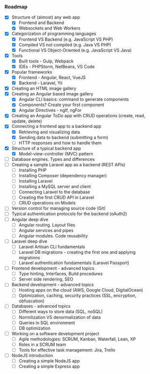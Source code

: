 ### Roadmap

- [X] Structure of (almost) any web app
    - [X] Frontend and Backend
    - [X] Websockets and Web Workers
- [X] Categorization of programming languages
    - [X] Frontend VS Backend (e.g. JavaScript VS PHP)
    - [X] Compiled VS not compiled (e.g. Java VS PHP)
    - [X] Functional VS Object-Oriented (e.g. JavaScript VS Java)
- [X] Tools
    - [X] Built tools - Gulp, Webpack
    - [X] IDEs - PHPStorm, NetBeans, VS Code
- [X] Popular frameworks
    - [X] Frontend - Angular, React, VueJS
    - [X] Backend - Laravel, Yii
- [X] Creating an HTML image gallery
- [X] Creating an Angular based image gallery
    - [X] Angular CLI basics: command to generate components
    - [X] Components? Create your first component
    - [X] Angular Directives - ngIf, ngFor
- [X] Creating an Angular ToDo app with CRUD operations (create, read, update, delete)
- [X] Connecting a frontend app to a backend app
    - [X] Retrieving and visualizing data
    - [X] Sending data to backend (submitting a form)
    - [ ] HTTP responses and how to handle them
- [X] Structure of a typical backend app
    - [X] Model-view-controller (MVC) pattern
- [ ] Database engines. Types and differences
- [ ] Creating a sample Laravel app as a backend (REST APIs)
    - [ ] Installing PHP
    - [ ] Installing Composer (dependency manager)
    - [ ] Installing Laravel
    - [ ] Installing a MySQL server and client
    - [ ] Connecting Laravel to the database
    - [ ] Creating the first CRUD API in Laravel
    - [ ] CRUD operations on Models
- [ ] Version control for managing source code (Git)
- [ ] Typical authentication protocols for the backend (oAuth2)
- [ ] Angular deep dive
    - [ ] Angular routing. Layout files
    - [ ] Angular services and pipes
    - [ ] Angular modules. Code reusability
- [ ] Laravel deep dive
    - [ ] Laravel Artisan CLI fundamentals
    - [ ] Laravel DB migrations - creating the first one and applying migrations
    - [ ] Laravel authentication fundamentals (Laravel Passport)
- [ ] Frontend development - advanced topics
    - [ ] Type hinting, Interfaces, Build procedures
    - [ ] Server side rendering, SEO
- [ ] Backend development - advanced topics
    - [ ] Hosting apps on the cloud (AWS, Google Cloud, DigitalOcean)
    - [ ] Optimization, caching, security practices (SSL, encryption, obfuscation)
- [ ] Databases - advanced topics
    - [ ] Different ways to store data (SQL, noSQL)
    - [ ] Normilization VS denormalization of data
    - [ ] Queries in SQL environment
    - [ ] DB optimization
- [ ] Working on a software development project
    - [ ] Agile methodologies: SCRUM, Kanban, Waterfall, Lean, XP
    - [ ] Roles in a SCRUM team
    - [ ] Tools for effective task management: Jira, Trello
- [ ] NodeJS introduction
    - [ ] Creating a simple NodeJS app
    - [ ] Creating a simple Express app
